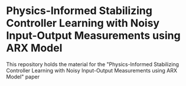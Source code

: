 # Physics-Informed Stabilizing Controller Learning with Noisy Input-Output Measurements using ARX Model
This repository holds the material for the "Physics-Informed Stabilizing Controller Learning with Noisy Input-Output Measurements using ARX Model" paper
